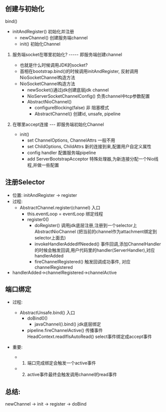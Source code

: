 

## 创建与初始化


bind()
- initAndRegister() 初始化并注册
    - newChannel() 创建服务端channel
    - init() 初始化Channel



1. 服务端socket在哪里初始化?  ----- 即服务端创建channel
   - 也就是什么时候调用JDK的socket?
   - 首相在bootstrap.bind()的时候调用initAndRegister, 反射调用NioSocketChannel构造方法
   - NioSocketChannel构造方法
      - newSocket()通过jdk创建底层jdk channel
      - NioServerSocketChannelConfig() 负责channel中tcp参数配置
      - AbstractNioChannel() 
         - configureBlocking(false) 非 阻塞模式
         - AbstractChannel() 创建id, unsafe, pipeline
    
2. 在哪里accept连接   --- 即服务端初始化Channel
    - init()
        - set ChannelOptions, ChannelAttrs 一般不用
        - set ChildOptions, ChildAttrs 新的连接到来,配置用户自定义属性
        - config handler 配置服务端pipeline
        - add ServerBootstrapAcceptor 特殊处理器,为新连接分配一个Nio线程,并做一些配置
    
## 注册Selector
- 位置: initAndRegister -> register
- 过程:
    - AbstractChannel.register(channel) 入口
        - this.eventLoop = eventLoop 绑定线程 
        - register0()
            - doRegister() 调用jdk底层注册,注册到一个selector上 AbstractNioChannel
              (把当前的channel作为attachment绑定到selector上面去)
            - invokeHandlerAddedIfNeeded() 事件回调,添加ChannelHandler的时候会触发回调,用户代码里的handler(ServerHandler),对应handlerAdded
            - fireChannelRegistered() 触发回调成功事件, 对应channelRegistered 
- handlerAdded->channelRegistered->channelActive


## 端口绑定
- 过程:
    - AbstractUnsafe.bind() 入口
        - doBind0()
            - javaChannel().bind() jdk底层绑定
        - pipeline.fireChannelActive() 传播事件
            HeadContext.readIfIsAutoRead()  select事件绑定成accept事件
- 重要:
    
    - 1. 端口完成绑定会触发一个active事件
    - 2. active事件最终会触发调用channel的read事件
    
## 总结:
newChannel -> init -> register -> doBind

    
